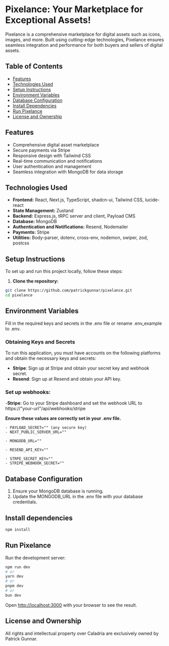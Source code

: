 # Pixelance: Your Marketplace for Exceptional Assets!

Pixelance is a comprehensive marketplace for digital assets such as icons, images, and more. Built using cutting-edge technologies, Pixelance ensures seamless integration and performance for both buyers and sellers of digital assets.

## Table of Contents

- [Features](#features)
- [Technologies Used](#technologies-used)
- [Setup Instructions](#setup-instructions)
- [Environment Variables](#environment-variables)
- [Database Configuration](#database-configuration)
- [Install Dependencies](#install-dependencies)
- [Run Pixelance](#run-pixelance)
- [License and Ownership](#license-and-ownership)

## Features

- Comprehensive digital asset marketplace
- Secure payments via Stripe
- Responsive design with Tailwind CSS
- Real-time communication and notifications
- User authentication and management
- Seamless integration with MongoDB for data storage

## Technologies Used

- **Frontend:** React, Next.js, TypeScript, shadcn-ui, Tailwind CSS, lucide-react
- **State Management:** Zustand
- **Backend:** Express.js, tRPC server and client, Payload CMS
- **Database:** MongoDB
- **Authentication and Notifications:** Resend, Nodemailer
- **Payments:** Stripe
- **Utilities:** Body-parser, dotenv, cross-env, nodemon, swiper, zod, postcss

## Setup Instructions

To set up and run this project locally, follow these steps:

1. **Clone the repository:**
```sh
git clone https://github.com/patrickgunnar/pixelance.git
cd pixelance
```

## Environment Variables

Fill in the required keys and secrets in the .env file or rename .env_example to .env.

### Obtaining Keys and Secrets

To run this application, you must have accounts on the following platforms and obtain the necessary keys and secrets:

- **Stripe**: Sign up at Stripe and obtain your secret key and webhook secret. 
- **Resend**: Sign up at Resend and obtain your API key.

### Set up webhooks:

-**Stripe**: Go to your Stripe dashboard and set the webhook URL to https://"your-url"/api/webhooks/stripe

**Ensure these values are correctly set in your .env file.**

    - PAYLOAD_SECRET="" (any secure key)
    - NEXT_PUBLIC_SERVER_URL=""

    - MONGODB_URL=""

    - RESEND_API_KEY=""

    - STRPE_SECRET_KEY=""
    - STRIPE_WEBHOOK_SECRET=""

## Database Configuration

1. Ensure your MongoDB database is running.
2. Update the MONGODB_URL in the .env file with your database credentials.

## Install dependencies
```bash
npm install
```

## Run Pixelance

Run the development server:

```bash
npm run dev
# or
yarn dev
# or
pnpm dev
# or
bun dev
```

Open [http://localhost:3000](http://localhost:3000) with your browser to see the result.

## License and Ownership

All rights and intellectual property over Caladria are exclusively owned by Patrick Gunnar.

